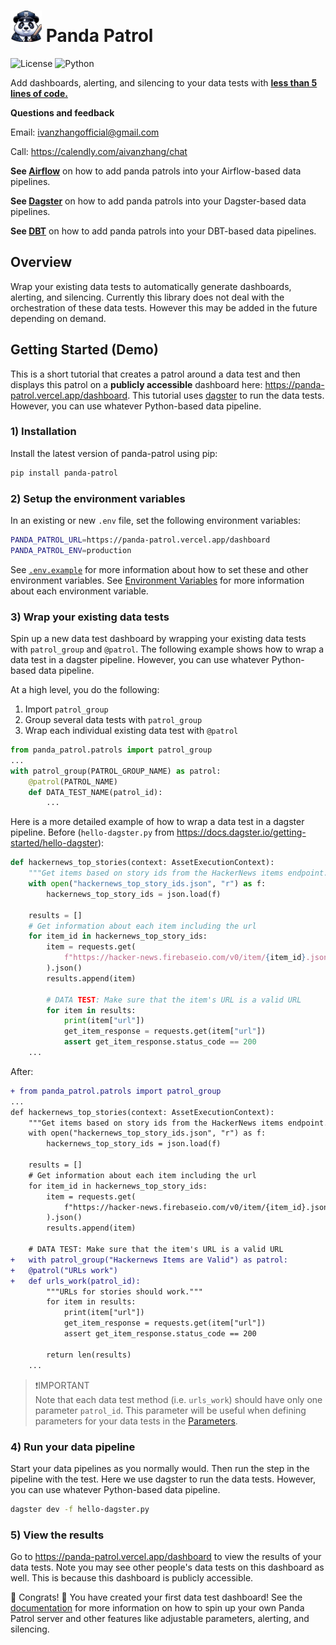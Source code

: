# <img src="panda-patrol.png" alt="Panda Patrol" width="50"/> Panda Patrol
![License](https://img.shields.io/badge/license-MIT-blue.svg) ![Python](https://img.shields.io/badge/python-3.8-blue.svg) 

Add dashboards, alerting, and silencing to your data tests with <ins> **less than 5 lines of code.** </ins>

**Questions and feedback** 

Email: ivanzhangofficial@gmail.com

Call: https://calendly.com/aivanzhang/chat

**See [Airflow](examples/airflow#add-panda-patrols-to-your-airflow-data-tests)** on how to add panda patrols into your Airflow-based data pipelines.

**See [Dagster](examples/dagster#add-panda-patrols-to-your-dagster-data-tests)** on how to add panda patrols into your Dagster-based data pipelines.

**See [DBT](examples/dbt_pipeline#add-panda-patrols-to-your-dbt-data-tests)** on how to add panda patrols into your DBT-based data pipelines.

## Overview
Wrap your existing data tests to automatically generate dashboards, alerting, and silencing. Currently this library does not deal with the orchestration of these data tests. However this may be added in the future depending on demand.


## Getting Started (Demo)
This is a short tutorial that creates a patrol around a data test and then displays this patrol on a **publicly accessible** dashboard here: https://panda-patrol.vercel.app/dashboard. This tutorial uses [dagster](https://docs.dagster.io/) to run the data tests. However, you can use whatever Python-based data pipeline.


### 1) Installation
Install the latest version of panda-patrol using pip:
```bash
pip install panda-patrol
```
### 2) Setup the environment variables
In an existing or new `.env` file, set the following environment variables:
```bash
PANDA_PATROL_URL=https://panda-patrol.vercel.app/dashboard
PANDA_PATROL_ENV=production
```
See [`.env.example`](https://github.com/aivanzhang/panda_patrol/blob/main/.env.example) for more information about how to set these and other environment variables. See [Environment Variables](https://github.com/aivanzhang/panda_patrol/wiki/Environment-Variables) for more information about each environment variable.
### 3) Wrap your existing data tests
Spin up a new data test dashboard by wrapping your existing data tests with `patrol_group` and `@patrol`. The following example shows how to wrap a data test in a dagster pipeline. However, you can use whatever Python-based data pipeline.

At a high level, you do the following:
1. Import `patrol_group`
2. Group several data tests with `patrol_group`
3. Wrap each individual existing data test with `@patrol`
```python
from panda_patrol.patrols import patrol_group
...
with patrol_group(PATROL_GROUP_NAME) as patrol:
    @patrol(PATROL_NAME)
    def DATA_TEST_NAME(patrol_id):
        ...
```
Here is a more detailed example of how to wrap a data test in a dagster pipeline. Before (`hello-dagster.py` from https://docs.dagster.io/getting-started/hello-dagster):
```python
def hackernews_top_stories(context: AssetExecutionContext):
    """Get items based on story ids from the HackerNews items endpoint."""
    with open("hackernews_top_story_ids.json", "r") as f:
        hackernews_top_story_ids = json.load(f)

    results = []
	# Get information about each item including the url
    for item_id in hackernews_top_story_ids:
        item = requests.get(
            f"https://hacker-news.firebaseio.com/v0/item/{item_id}.json"
        ).json()
        results.append(item)

        # DATA TEST: Make sure that the item's URL is a valid URL
        for item in results:
            print(item["url"])
            get_item_response = requests.get(item["url"])
            assert get_item_response.status_code == 200
    ...
```
After:
```diff
+ from panda_patrol.patrols import patrol_group
...
def hackernews_top_stories(context: AssetExecutionContext):
    """Get items based on story ids from the HackerNews items endpoint."""
    with open("hackernews_top_story_ids.json", "r") as f:
        hackernews_top_story_ids = json.load(f)

    results = []
	# Get information about each item including the url
    for item_id in hackernews_top_story_ids:
        item = requests.get(
            f"https://hacker-news.firebaseio.com/v0/item/{item_id}.json"
        ).json()
        results.append(item)

    # DATA TEST: Make sure that the item's URL is a valid URL
+   with patrol_group("Hackernews Items are Valid") as patrol:
+	@patrol("URLs work")
+	def urls_work(patrol_id):
		"""URLs for stories should work."""
		for item in results:
			print(item["url"])
			get_item_response = requests.get(item["url"])
			assert get_item_response.status_code == 200
		
		return len(results)
    ...
```
>❗IMPORTANT\
> Note that each data test method (i.e. `urls_work`) should have only one parameter `patrol_id`. This parameter will be useful when defining parameters for your data tests in the [Parameters](https://github.com/aivanzhang/panda_patrol/wiki/Parameters).

### 4) Run your data pipeline
Start your data pipelines as you normally would. Then run the step in the pipeline with the test. Here we use dagster to run the data tests. However, you can use whatever Python-based data pipeline.
```bash
dagster dev -f hello-dagster.py
```

### 5) View the results
Go to https://panda-patrol.vercel.app/dashboard to view the results of your data tests. Note you may see other people's data tests on this dashboard as well. This is because this dashboard is publicly accessible.

:tada: Congrats! :tada: You have created your first data test dashboard! See the [documentation](https://github.com/aivanzhang/panda_patrol/wiki) for more information on how to spin up your own Panda Patrol server and other features like adjustable parameters, alerting, and silencing.
